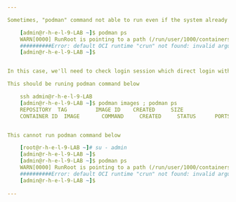 ```yaml
---

Sometimes, "podman" command not able to run even if the system already installed podman. See below error, "admin" user cannot run "podman" command.

    [admin@r-h-e-l-9-LAB ~]$ podman ps 
    WARN[0000] RunRoot is pointing to a path (/run/user/1000/containers) which is not writable. Most likely podman will fail. 
    ##########Error: default OCI runtime "crun" not found: invalid argument
    [admin@r-h-e-l-9-LAB ~]$ 


In this case, we'll need to check login session which direct login with specific non-root user that "podman" can porate.

This should be runing podman command below

    ssh admin@r-h-e-l-9-LAB
    [admin@r-h-e-l-9-LAB ~]$ podman images ; podman ps 
    REPOSITORY  TAG         IMAGE ID    CREATED     SIZE
    CONTAINER ID  IMAGE       COMMAND     CREATED     STATUS      PORTS       NAMES


This cannot run podman command below

    [root@r-h-e-l-9-LAB ~]# su - admin
    [admin@r-h-e-l-9-LAB ~]$ 
    [admin@r-h-e-l-9-LAB ~]$ podman ps 
    WARN[0000] RunRoot is pointing to a path (/run/user/1000/containers) which is not writable. Most likely podman will fail. 
    ##########Error: default OCI runtime "crun" not found: invalid argument
    [admin@r-h-e-l-9-LAB ~]$ 
    
---
```


